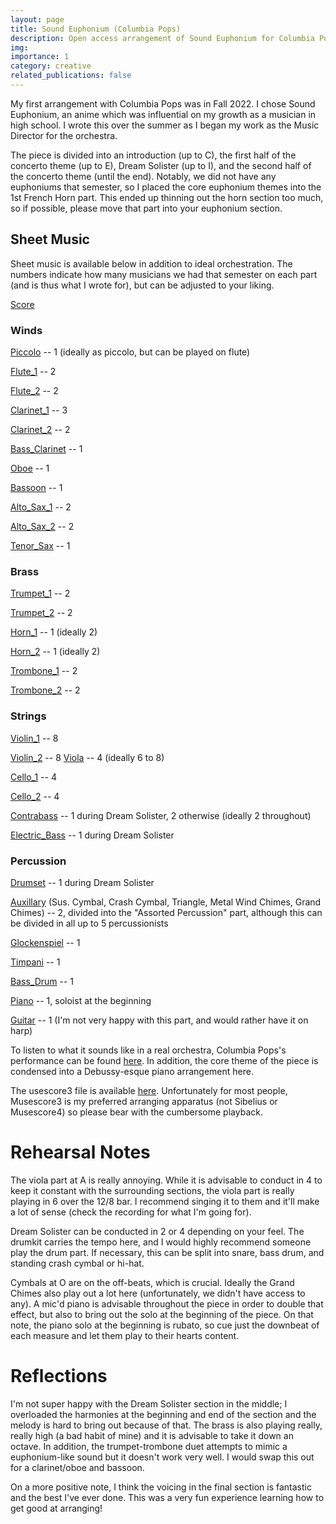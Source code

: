 ```yaml
---
layout: page
title: Sound Euphonium (Columbia Pops)
description: Open access arrangement of Sound Euphonium for Columbia Pops with notes.
img: 
importance: 1
category: creative
related_publications: false
---
```


My first arrangement with Columbia Pops was in Fall 2022. I chose Sound Euphonium, an anime which was influential on my growth as a musician in high school. I wrote this over the summer as I began my work as the Music Director for the orchestra.

The piece is divided into an introduction (up to C), the first half of the concerto theme (up to E), Dream Solister (up to I), and the second half of the concerto theme (until the end). Notably, we did not have any euphoniums that semester, so I placed the core euphonium themes into the 1st French Horn part. This ended up thinning out the horn section too much, so if possible, please move that part into your euphonium section.

## Sheet Music
Sheet music is available below in addition to ideal orchestration. The numbers indicate how many musicians we had that semester on each part (and is thus what I wrote for), but can be adjusted to your liking.

[Score](https://xiongshujun.github.io/assets/pdf/music/Sound_Euphonium_v6.pdf)

### Winds
[Piccolo](https://xiongshujun.github.io/assets/pdf/music/Sound_Euphonium_v6-Piccolo.pdf) -- 1 (ideally as piccolo, but can be played on flute)

[Flute_1](https://xiongshujun.github.io/assets/pdf/music/Sound_Euphonium_v6-Flute_1.pdf) -- 2

[Flute_2](https://xiongshujun.github.io/assets/pdf/music/Sound_Euphonium_v6-Flute_2.pdf) -- 2

[Clarinet_1](https://xiongshujun.github.io/assets/pdf/music/Sound_Euphonium_v6-Bb_Clarinet_1.pdf) -- 3

[Clarinet_2](https://xiongshujun.github.io/assets/pdf/music/Sound_Euphonium_v6-Bb_Clarinet_2.pdf) -- 2

[Bass_Clarinet](https://xiongshujun.github.io/assets/pdf/music/Sound_Euphonium_v6-Bass_Clarinet.pdf) -- 1

[Oboe](https://xiongshujun.github.io/assets/pdf/music/Sound_Euphonium_v6-Oboe.pdf) -- 1

[Bassoon](https://xiongshujun.github.io/assets/pdf/music/Sound_Euphonium_v6-Bassoon.pdf) -- 1

[Alto_Sax_1](https://xiongshujun.github.io/assets/pdf/music/Sound_Euphonium_v6-Alto_Saxophone_1.pdf) -- 2

[Alto_Sax_2](https://xiongshujun.github.io/assets/pdf/music/Sound_Euphonium_v6-Alto_Saxophone_2.pdf) -- 2

[Tenor_Sax](https://xiongshujun.github.io/assets/pdf/music/Sound_Euphonium_v6-Tenor_Saxophone.pdf) -- 1

### Brass
[Trumpet_1](https://xiongshujun.github.io/assets/pdf/music/Sound_Euphonium_v6-Bb_Trumpet_1.pdf) -- 2

[Trumpet_2](https://xiongshujun.github.io/assets/pdf/music/Sound_Euphonium_v6-Bb_Trumpet_2.pdf) -- 2

[Horn_1](https://xiongshujun.github.io/assets/pdf/music/Sound_Euphonium_v6-Horn_in_F_1.pdf) -- 1 (ideally 2)

[Horn_2](https://xiongshujun.github.io/assets/pdf/music/Sound_Euphonium_v6-Horn_in_F_2.pdf) -- 1 (ideally 2)

[Trombone_1](https://xiongshujun.github.io/assets/pdf/music/Sound_Euphonium_v6-Trombone_1.pdf) -- 2

[Trombone_2](https://xiongshujun.github.io/assets/pdf/music/Sound_Euphonium_v6-Trombone_2.pdf) -- 2

### Strings
[Violin_1](https://xiongshujun.github.io/assets/pdf/music/Sound_Euphonium_v6-Violin_1.pdf) -- 8

[Violin_2](https://xiongshujun.github.io/assets/pdf/music/Sound_Euphonium_v6-Violin_2.pdf) -- 8
[Viola](https://xiongshujun.github.io/assets/pdf/music/Sound_Euphonium_v6-Viola.pdf) -- 4 (ideally 6 to 8)

[Cello_1](https://xiongshujun.github.io/assets/pdf/music/Sound_Euphonium_v6-Violoncello_1.pdf) -- 4

[Cello_2](https://xiongshujun.github.io/assets/pdf/music/Sound_Euphonium_v6-Violoncello_2.pdf) -- 4

[Contrabass](https://xiongshujun.github.io/assets/pdf/music/Sound_Euphonium_v6-Contrabass.pdf) -- 1 during Dream Solister, 2 otherwise (ideally 2 throughout)

[Electric_Bass](https://xiongshujun.github.io/assets/pdf/music/Sound_Euphonium_v6-Electric_Bass.pdf) -- 1 during Dream Solister


### Percussion
[Drumset](https://xiongshujun.github.io/assets/pdf/music/Sound_Euphonium_v6-Drumset.pdf) -- 1 during Dream Solister

[Auxillary](https://xiongshujun.github.io/assets/pdf/music/Sound_Euphonium_v6-Assorted_Percussion.pdf) (Sus. Cymbal, Crash Cymbal, Triangle, Metal Wind Chimes, Grand Chimes) -- 2, divided into the "Assorted Percussion" part, although this can be divided in all up to 5 percussionists

[Glockenspiel](https://xiongshujun.github.io/assets/pdf/music/Sound_Euphonium_v6-Glockenspiel.pdf) -- 1

[Timpani](https://xiongshujun.github.io/assets/pdf/music/Sound_Euphonium_v6-Timpani.pdf) -- 1

[Bass_Drum](https://xiongshujun.github.io/assets/pdf/music/Sound_Euphonium_v6-Concert_Bass_Drum.pdf) -- 1

[Piano](https://xiongshujun.github.io/assets/pdf/music/Sound_Euphonium_v6-Piano.pdf) -- 1, soloist at the beginning

[Guitar](https://xiongshujun.github.io/assets/pdf/music/Sound_Euphonium_v6-Classical_Guitar.pdf) -- 1 (I'm not very happy with this part, and would rather have it on harp)

To listen to what it sounds like in a real orchestra, Columbia Pops's performance can be found [here](https://www.youtube.com/watch?v=3fQWwQVOLoY&ab_channel=ColumbiaPops). In addition, the core theme of the piece is condensed into a Debussy-esque piano arrangement here. 

The usescore3 file is available [here](https://xiongshujun.github.io/assets/pdf/music/Sound_Euphonium_v6.mscz). Unfortunately for most people, Musescore3 is my preferred arranging apparatus (not Sibelius or Musescore4) so please bear with the cumbersome playback. 

# Rehearsal Notes

The viola part at A is really annoying. While it is advisable to conduct in 4 to keep it constant with the surrounding sections, the viola part is really playing in 6 over the 12/8 bar. I recommend singing it to them and it'll make a lot of sense (check the recording for what I'm going for).

Dream Solister can be conducted in 2 or 4 depending on your feel. The drumkit carries the tempo here, and I would highly recommend someone play the drum part. If necessary, this can be split into snare, bass drum, and standing crash cymbal or hi-hat. 

Cymbals at O are on the off-beats, which is crucial. Ideally the Grand Chimes also play out a lot here (unfortunately, we didn't have access to any). A mic'd piano is advisable throughout the piece in order to double that effect, but also to bring out the solo at the beginning of the piece. On that note, the piano solo at the beginning is rubato, so cue just the downbeat of each measure and let them play to their hearts content.

# Reflections

I'm not super happy with the Dream Solister section in the middle; I overloaded the harmonies at the beginning and end of the section and the melody is hard to bring out because of that. The brass is also playing really, really high (a bad habit of mine) and it is advisable to take it down an octave. In addition, the trumpet-trombone duet attempts to mimic a euphonium-like sound but it doesn't work very well. I would swap this out for a clarinet/oboe and bassoon.

On a more positive note, I think the voicing in the final section is fantastic and the best I've ever done. This was a very fun experience learning how to get good at arranging! 
